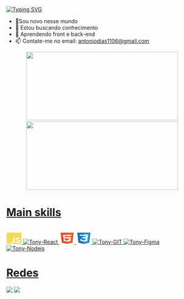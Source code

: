 [![Typing SVG](https://readme-typing-svg.demolab.com?font=Fira+Code&size=24&pause=1000&color=C576C2&random=false&width=435&lines=Hello%2C+i'm+Ant%C3%B4nio+Eduardo)](https://git.io/typing-svg)
- 👶Sou novo nesse mundo
- 🔭 Estou buscando conhecimento
- 🌱 Aprendendo front e back-end
- 📫 Contate-me no email: antoniodias1106@gmail.com


<div align="center">
  <a href="https://github.com/Tonybrh">
  <img  width = " 400em" height="180em" src="https://github-readme-stats.vercel.app/api?username=Tonybrh&show_icons=true&theme=cobalt&include_all_commits=true&count_private=true"/>
  <img width = " 400em"height="180em" src="https://github-readme-stats.vercel.app/api/top-langs/?username=Tonybrh&layout=compact&langs_count=7&theme=cobalt"/>
</div>
  <h1>Main skills </h1>

<div style="display: inline_block"><br>
  <img alt="Tony-Js" height="30" width="40" src="https://raw.githubusercontent.com/devicons/devicon/master/icons/javascript/javascript-plain.svg">
  <img alt="Tony-React" height="30" width="40" src= "https://cdn.jsdelivr.net/gh/devicons/devicon/icons/react/react-original.svg"/>
  <img alt="Tony-HTML" height="30" width="40" src="https://raw.githubusercontent.com/devicons/devicon/master/icons/html5/html5-original.svg">
  <img alt="Tony-CSS" height="30" width="40" src="https://raw.githubusercontent.com/devicons/devicon/master/icons/css3/css3-original.svg">
  <img alt="Tony-GIT" height="30" width="40" src="https://cdn.jsdelivr.net/gh/devicons/devicon/icons/git/git-original.svg" />
  <img alt="Tony-Figma" height="30" width="40" src="https://cdn.jsdelivr.net/gh/devicons/devicon/icons/figma/figma-original.svg" />
  <img  alt="Tony-Nodejs" height="30" width="40" src="https://cdn.jsdelivr.net/gh/devicons/devicon/icons/nodejs/nodejs-original.svg" />
          

 
</div >
<h1>Redes</h1>
<a href="https://www.instagram.com/noneeeduardo/?hl=pt-br" target="_blank"><img src="https://img.shields.io/badge/-Instagram-%23E4405F?style=for-the-badge&logo=instagram&logoColor=white" target="_blank"></a>
   <a href="https://www.linkedin.com/in/antonio-dias-95177320a/" target="_blank"><img src="https://img.shields.io/badge/LinkedIn-0077B5?style=for-the-badge&logo=linkedin&logoColor=white" target="_blank"></a>
</div>

